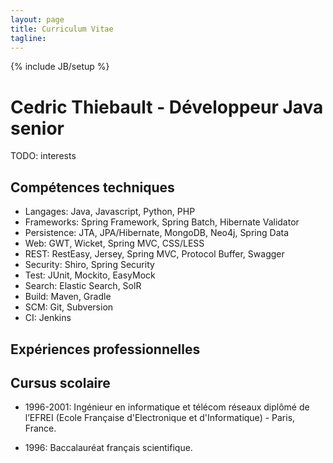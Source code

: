 ```yaml
---
layout: page
title: Curriculum Vitae
tagline:
---
```

{% include JB/setup %}

# Cedric Thiebault - Développeur Java senior

<p class="lead">
TODO: interests
</p>

## Compétences techniques

* Langages: Java, Javascript, Python, PHP
* Frameworks: Spring Framework, Spring Batch, Hibernate Validator
* Persistence: JTA, JPA/Hibernate, MongoDB, Neo4j, Spring Data
* Web: GWT, Wicket, Spring MVC, CSS/LESS
* REST: RestEasy, Jersey, Spring MVC, Protocol Buffer, Swagger
* Security: Shiro, Spring Security
* Test: JUnit, Mockito, EasyMock
* Search: Elastic Search, SolR
* Build: Maven, Gradle
* SCM: Git, Subversion
* CI: Jenkins

## Expériences professionnelles

## Cursus scolaire

* 1996-2001: Ingénieur en informatique et télécom réseaux diplômé de l’EFREI (Ecole Française d'Electronique et d'Informatique) - Paris, France.

* 1996: Baccalauréat français scientifique.
